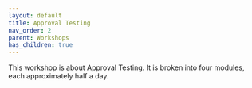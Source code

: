 ```yaml
---
layout: default
title: Approval Testing
nav_order: 2
parent: Workshops
has_children: true
---
```


This workshop is about Approval Testing. It is broken into four modules, each approximately half a day.
